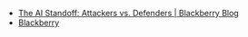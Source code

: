 - [The AI Standoff: Attackers vs. Defenders | Blackberry Blog](https://blogs.blackberry.com/en/2024/03/ai-in-cybersecurity-attackers-defenders)
- [Blackberry](https://www.blackberry.com)